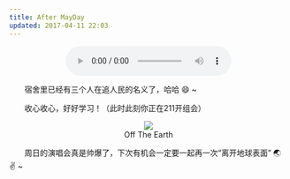 ```yaml
---
title: After MayDay
updated: 2017-04-11 22:03
---
```


<div align="center">
	<audio src="http://mp3.haoduoge.com/s/2017-04-11/1491922459.mp3"
 controls loop preload style="width: 300px;">五月天-离开地球表面</audio>
  <div class="divider"></div>
</div>

&#160; &#160; &#160; &#160;宿舍里已经有三个人在追人民的名义了，哈哈 :smile: ~

&#160; &#160; &#160; &#160;收心收心，好好学习！（此时此刻你正在211开组会）

<div align="center">
	<figure>
		<img src="http://onuaw20p3.bkt.clouddn.com/post-mt-mayday.jpg">
		<figcaption>Off The Earth</figcaption>
	</figure>
</div>

&#160; &#160; &#160; &#160;周日的演唱会真是帅爆了，下次有机会一定要一起再一次“离开地球表面” :earth_asia: :v: ~